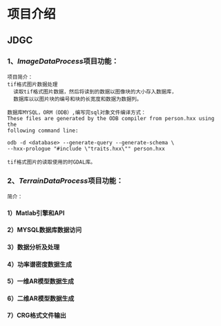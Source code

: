 项目介绍
=============================================================
## JDGC

### 1、*ImageDataProcess*项目功能：
    项目简介：
    tif格式图片数据处理
      读取tif格式图片数据，然后将读到的数据以图像块的大小存入数据库，
      数据库以以图片块的编号和块的长宽度和数据为数据列。
      
    数据库MYSQL，ORM（ODB）,编写完sql对象文件编译方式：
    These files are generated by the ODB compiler from person.hxx using the
    following command line:
    
    odb -d <database> --generate-query --generate-schema \
    --hxx-prologue "#include \"traits.hxx\"" person.hxx
    
    tif格式图片的读取使用的时GDAL库。



### 2、*TerrainDataProcess*项目功能：
    简介：
    
    
#### 1）Matlab引擎和API

#### 2）MYSQL数据库数据访问

#### 3）数据分析及处理

#### 4）功率谱密度数据生成

#### 5）一维AR模型数据生成

#### 6）二维AR模型数据生成

#### 7）CRG格式文件输出

